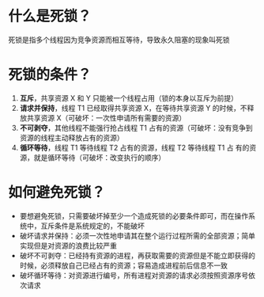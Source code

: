 # 什么是死锁？

死锁是指多个线程因为竞争资源而相互等待，导致永久阻塞的现象叫死锁

# 死锁的条件？

1. **互斥**，共享资源 X 和 Y 只能被一个线程占用（锁的本身以互斥为前提）
2. **请求并保持**，线程 T1 已经取得共享资源 X，在等待共享资源 Y 的时候，不释放共享资源 X（可破坏：一次性申请所有需要的资源）
3. **不可剥夺**，其他线程不能强行抢占线程 T1 占有的资源（可破坏：没有竞争到资源的线程主动释放占有的资源）
4. **循环等待**，线程 T1 等待线程 T2 占有的资源，线程 T2 等待线程 T1 占 有的资源，就是循环等待（可破坏：改变执行的顺序）

# 如何避免死锁？



- 要想避免死锁，只需要破坏掉至少一个造成死锁的必要条件即可，而在操作系统中，互斥条件是系统规定的，不能破坏
- 破坏请求并保持：必须一次性地申请其在整个运行过程所需的全部资源；简单实现但是对资源的浪费比较严重
- 破坏不可剥夺：已经持有资源的进程，再获取需要的资源但是不能立即获得的时候，必须释放自己已经占有的资源；容易造成进程前后信息不一致
- 破坏循环等待：对资源进行编号，所有进程对资源的请求必须按照资源序号依次请求

